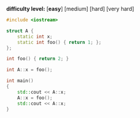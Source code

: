 **difficulty level:** [**easy**] [medium] [hard] [very hard]

```cpp
#include <iostream>

struct A {
    static int x;
    static int foo() { return 1; };
};

int foo() { return 2; }

int A::x = foo();

int main() 
{
    std::cout << A::x;
    A::x = foo();
    std::cout << A::x;
}
```
